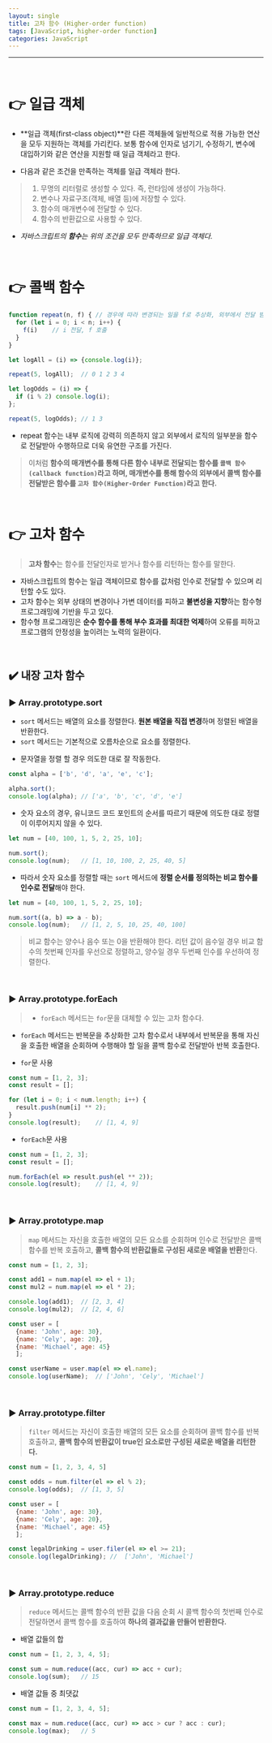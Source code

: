 ```yaml
---
layout: single
title: 고차 함수 (Higher-order function)
tags: [JavaScript, higher-order function]
categories: JavaScript
---
```


<hr/>
<br/>

# 👉 일급 객체
+ **일급 객체(first-class object)**란 다른 객체들에 일반적으로 적용 가능한 연산을 모두 지원하는 객체를 가리킨다. 보통 함수에 인자로 넘기기, 수정하기, 변수에 대입하기와 같은 연산을 지원할 때 일급 객체라고 한다.

+ 다음과 같은 조건을 만족하는 객체를 일급 객체라 한다.
>1. 무명의 리터럴로 생성할 수 있다. 즉, 런타임에 생성이 가능하다.
>2. 변수나 자료구조(객체, 배열 등)에 저장할 수 있다.
>3. 함수의 매개변수에 전달할 수 있다.
>4. 함수의 반환값으로 사용할 수 있다.
+ _자바스크립트의 **함수**는 위의 조건을 모두 만족하므로 일급 객체다._

<br/>

# 👉 콜백 함수

```javascript
function repeat(n, f) {	// 경우에 따라 변경되는 일을 f로 추상화, 외부에서 전달 받음
  for (let i = 0; i < n; i++) {
    f(i)	// i 전달, f 호출
  }	
}

let logAll = (i) => {console.log(i)};

repeat(5, logAll);	// 0 1 2 3 4

let logOdds = (i) => {
  if (i % 2) console.log(i);
};

repeat(5, logOdds);	// 1 3
````
+ repeat 함수는 내부 로직에 강력히 의존하지 않고 외부에서 로직의 일부분을 함수로 전달받아 수행하므로 더욱 유연한 구조를 가진다.

>
>이처럼 **함수의 매개변수를 통해 다른 함수 내부로 전달되는 함수를 `콜백 함수(callback function)`라고 하며, 매개변수를 통해 함수의 외부에서 콜백 함수를 전달받은 함수를 `고차 함수(Higher-Order Function)`라고 한다.**

<br/>

# 👉 고차 함수
> **고차 함수**는 함수를 전달인자로 받거나 함수를 리턴하는 함수를 말한다.

+ 자바스크립트의 함수는 일급 객체이므로 함수를 값처럼 인수로 전달할 수 있으며 리턴할 수도 있다.
+ 고차 함수는 외부 상태의 변경이나 가변 데이터를 피하고 **불변성을 지향**하는 함수형 프로그래밍에 기반을 두고 있다.
+ 함수형 프로그래밍은 **순수 함수를 통해 부수 효과를 최대한 억제**하여 오류를 피하고 프로그램의 안정성을 높이려는 노력의 일환이다.

<br/>

## ✔️ 내장 고차 함수

### ▶️ Array.prototype.sort
>
+ `sort` 메서드는 배열의 요소를 정렬한다. **원본 배열을 직접 변경**하며 정렬된 배열을 반환한다.
+ `sort` 메서드는 기본적으로 오름차순으로 요소를 정렬한다.

- 문자열을 정렬 할 경우 의도한 대로 잘 작동한다.
```javascript
const alpha = ['b', 'd', 'a', 'e', 'c'];

alpha.sort();
console.log(alpha);	// ['a', 'b', 'c', 'd', 'e']
```
- 숫자 요소의 경우, 유니코드 코드 포인트의 순서를 따르기 때문에 의도한 대로 정렬이 이루어지지 않을 수 있다.
```javascript
let num = [40, 100, 1, 5, 2, 25, 10];

num.sort();
console.log(num);	// [1, 10, 100, 2, 25, 40, 5]
```
- 따라서 숫자 요소를 정렬할 때는 `sort` 메서드에 **정렬 순서를 정의하는 비교 함수를 인수로 전달**해야 한다.
```javascript
let num = [40, 100, 1, 5, 2, 25, 10];

num.sort((a, b) => a - b);
console.log(num);	// [1, 2, 5, 10, 25, 40, 100]
```
> 비교 함수는 양수나 음수 또는 0을 반환해야 한다. 리턴 값이 음수일 경우 비교 함수의 첫번째 인자를 우선으로 정렬하고, 양수일 경우 두번째 인수를 우선하여 정렬한다.

<br/>

### ▶️ Array.prototype.forEach
>+ `forEach` 메서드는 `for`문을 대체할 수 있는 고차 함수다.
+ `forEach` 메서드는 반복문을 추상화한 고차 함수로서 내부에서 반복문을 통해 자신을 호출한 배열을 순회하며 수행해야 할 일을 콜백 함수로 전달받아 반복 호출한다.

- `for`문 사용
```javascript
const num = [1, 2, 3];
const result = [];

for (let i = 0; i < num.length; i++) {
  result.push(num[i] ** 2);
}
console.log(result);	// [1, 4, 9]
```
- `forEach`문 사용
```javascript
const num = [1, 2, 3];
const result = [];

num.forEach(el => result.push(el ** 2));
console.log(result);	// [1, 4, 9]
```

<br/>

### ▶️ Array.prototype.map
> `map` 메서드는 자신을 호출한 배열의 모든 요소를 순회하며 인수로 전달받은 콜백 함수를 반복 호출하고, **콜백 함수의 반환값들로 구성된 새로운 배열을 반환**한다.

```javascript
const num = [1, 2, 3];

const add1 = num.map(el => el + 1);
const mul2 = num.map(el => el * 2);

console.log(add1);	// [2, 3, 4]
console.log(mul2);	// [2, 4, 6]
```
```javascript
const user = [
  {name: 'John', age: 30},
  {name: 'Cely', age: 20},
  {name: 'Michael', age: 45}
  ];

const userName = user.map(el => el.name);
console.log(userName);	// ['John', 'Cely', 'Michael']
```

<br/>

### ▶️ Array.prototype.filter
> `filter` 메서드는 자신이 호출한 배열의 모든 요소를 순회하며 콜백 함수를 반복 호출하고, **콜백 함수의 반환값이 true인 요소로만 구성된 새로운 배열을 리턴한다.**

```javascript
const num = [1, 2, 3, 4, 5]

const odds = num.filter(el => el % 2);
console.log(odds);	// [1, 3, 5]
```
```javascript
const user = [
  {name: 'John', age: 30},
  {name: 'Cely', age: 20},
  {name: 'Michael', age: 45}
  ];

const legalDrinking = user.filer(el => el >= 21);
console.log(legalDrinking);	//	['John', 'Michael']
```

<br/>

### ▶️ Array.prototype.reduce
>`reduce` 메서드는 콜백 함수의 반환 값을 다음 순회 시 콜백 함수의 첫번째 인수로 전달하면서 콜백 함수를 호출하여 **하나의 결과값을 만들어 반환한다.**

- 배열 값들의 합
```javascript
const num = [1, 2, 3, 4, 5];

const sum = num.reduce((acc, cur) => acc + cur);
console.log(sum);	// 15
```

- 배열 값들 중 최댓값
```javascript
const num = [1, 2, 3, 4, 5];

const max = num.reduce((acc, cur) => acc > cur ? acc : cur);
console.log(max);	// 5
```
<br/>
